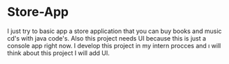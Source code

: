 # Store-App
I just try to basic app a store application that you can buy books and music cd's with java code's.
Also this project needs UI because this is just a console app right now.
I develop this project in my intern procces and ı will think about this project I will add UI.
